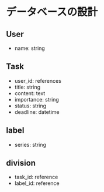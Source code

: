 # データベースの設計

## User

- name: string

## Task

- user_id: references
- title: string
- content: text
- importance: string
- status: string
- deadline: datetime

## label

- series: string

## division

- task_id: reference
- label_id: reference
